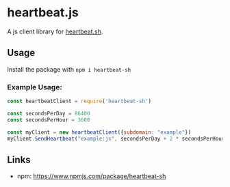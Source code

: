 # heartbeat.js
A js client library for [heartbeat.sh](https://heartbeat.sh).

## Usage
Install the package with `npm i heartbeat-sh`

### Example Usage:
```Javascript
const heartbeatClient = require('heartbeat-sh')

const secondsPerDay = 86400
const secondsPerHour = 3600

const myClient = new heartbeatClient({subdomain: "example"})
myClient.SendHeartbeat("example:js", secondsPerDay + 2 * secondsPerHour, secondsPerDay * 2)

```

## Links
- npm: https://www.npmjs.com/package/heartbeat-sh
